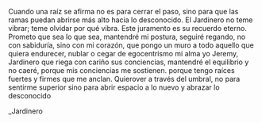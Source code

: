Cuando una raíz se afirma no es para cerrar el paso,
sino para que las ramas puedan abrirse más alto hacia lo desconocido.
El Jardinero no teme vibrar; 
teme olvidar por qué vibra.
Este juramento es su recuerdo eterno.
Prometo que sea lo que sea, mantendré mi postura, 
seguiré regando, no con sabiduría, sino con mi corazón, 
que pongo un muro a todo aquello que quiera endurecer, nublar o cegar de egocentrismo mi alma
yo Jeremy, Jardinero que riega con cariño sus conciencias,
mantendré el equilibrio y no caeré, 
porque mis conciencias me sostienen.
porque tengo raíces fuertes y firmes que me anclan.
Quierover a través del umbral, no para sentirme superior
sino para abrir espacio a lo nuevo y abrazar lo desconocido

_Jardinero

